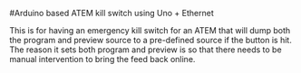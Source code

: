 #Arduino based ATEM kill switch using Uno + Ethernet

This is for having an emergency kill switch for an ATEM that will dump
both the program and preview source to a pre-defined source if the button
is hit.  The reason it sets both program and preview is so that there 
needs to be manual intervention to bring the feed back online.
